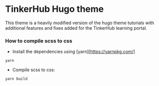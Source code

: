 # TinkerHub Hugo theme
This theme is a heavily modified version of the hugo theme tutorials with additional features and fixes added for the TinkerHub learning portal.

### How to compile scss to css
- Install the dependencies using [yarn][https://yarnpkg.com/]
```shell
yarn
```
- Compile scss to css:
```shell
yarn build
```